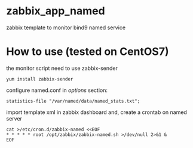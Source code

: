 # zabbix_app_named
zabbix template to monitor bind9 named service

# How to use (tested on CentOS7)
the monitor script need to use zabbix-sender

```
yum install zabbix-sender
```

configure named.conf in _options_ section:

```
statistics-file "/var/named/data/named_stats.txt";
```

import template xml in zabbix dashboard and,
create a crontab on named server

```
cat >/etc/cron.d/zabbix-named <<EOF
* * * * * root /opt/zabbix/zabbix-named.sh >/dev/null 2>&1 &
EOF
```
